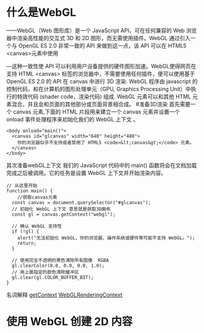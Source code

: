 <!--
 * @Autor: zt
 * @Description: 
 * @Date: 2022-10-01 12:29:16
-->
# 什么是WebGL
——WebGL（Web 图形库）是一个 JavaScript API，可在任何兼容的 Web 浏览器中渲染高性能的交互式 3D 和 2D 图形，而无需使用插件。WebGL 通过引入一个与 OpenGL ES 2.0 非常一致的 API 来做到这一点，该 API 可以在 HTML5 &#60;canvas&#62;元素中使用 

—这种一致性使 API 可以利用用户设备提供的硬件图形加速。WebGL使得网页在支持 HTML &#60;canvas&#62; 标签的浏览器中，不需要使用任何插件，便可以使用基于 OpenGL ES 2.0 的 API 在 canvas 中进行 3D 渲染. WebGL 程序由 javascript 的控制代码，和在计算机的图形处理单元（GPU, Graphics Processing Unit）中执行的特效代码 (shader code，渲染代码) 组成. WebGL 元素可以和其他 HTML 元素混合，并且会和页面的其他部分或页面背景相合成。
#准备3D渲染
首先需要一个 canvas 元素,下面的 HTML 片段用来建立一个 canvas 元素并设置一个 onload 事件处理程序来初始化我们的 WebGL 上下文 。
````
<body onload="main()">
  <canvas id="glcanvas" width="640" height="480">
    你的浏览器似乎不支持或者禁用了 HTML5 <code>&lt;canvas&gt;</code> 元素。
  </canvas>
</body>
````
其次准备webGL上下文
我们的 JavaScript 代码中的 main() 函数将会在文档加载完成之后被调用。它的任务是设置 WebGL 上下文并开始渲染内容。
````
// 从这里开始
function main() {
    //获取canvas元素
  const canvas = document.querySelector("#glcanvas");
  // 初始化 WebGL 上下文 意思就是获取3D画布
  const gl = canvas.getContext("webgl");

  // 确认 WebGL 支持性
  if (!gl) {
    alert("无法初始化 WebGL，你的浏览器、操作系统或硬件等可能不支持 WebGL。");
    return;
  }

  // 使用完全不透明的黑色清除所有图像  RGBA
  gl.clearColor(0.0, 0.0, 0.0, 1.0);
  // 用上面指定的颜色清除缓冲区
  gl.clear(gl.COLOR_BUFFER_BIT);
}
````
名词解释
[getContext](https://developer.mozilla.org/zh-CN/docs/Web/API/HTMLCanvasElement/getContext)
[WebGLRenderingContext](https://developer.mozilla.org/zh-CN/docs/Web/API/WebGLRenderingContext)
# 使用 WebGL 创建 2D 内容
